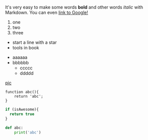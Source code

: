 It's very easy to make some words **bold** and other words *italic* with Markdown. You can even [link to Google!](http://google.com)

1. one
2. two
3. three

* start a line with a star
* tools in book

- aaaaaa
- bbbbbb
  - ccccc
  - ddddd

[pic](https://octodex.github.com/images/yaktocat.png)

    function abc(){
        return 'abc';
    }

```javascript
if (isAwesome){
  return true
}
```


```python
def abc:
    print('abc')

```

